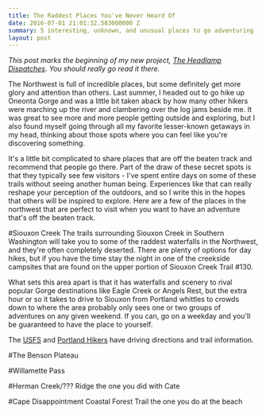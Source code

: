 ```yaml
---
title: The Raddest Places You've Never Heard Of
date: 2016-07-01 21:01:32.583000000 Z
summary: 5 interesting, unknown, and unusual places to go adventuring
layout: post
---
```


*This post marks the beginning of my new project, [The Headlamp Dispatches](http://headlamp-dispatches.com). You should really go read it there.*

The Northwest is full of incredible places, but some definitely get more glory and attention than others. Last summer, I headed out to go hike up Oneonta Gorge and was a little bit taken aback by how many other hikers were marching up the river and clambering over the log jams beside me. It was great to see more and more people getting outside and exploring, but I also found myself going through all my favorite lesser-known getaways in my head, thinking about those spots where you can feel like you're discovering something.

It's a little bit complicated to share places that are off the beaten track and recommend that people go there. Part of the draw of these secret spots is that they typically see few visitors - I've spent entire days on some of these trails without seeing another human being. Experiences like that can really reshape your perception of the outdoors, and so I write this in the hopes that others will be inspired to explore. Here are a few of the places in the northwest that are perfect to visit when you want to have an adventure that's off the beaten track.

#Siouxon Creek
The trails surrounding Siouxon Creek in Southern Washington will take you to some of the raddest waterfalls in the Northwest, and they're often completely deserted. There are plenty of options for day hikes, but if you have the time stay the night in one of the creekside campsites that are found on the upper portion of Siouxon Creek Trail #130. 

What sets this area apart is that it has waterfalls and scenery to rival popular Gorge destinations like Eagle Creek or Angels Rest, but the extra hour or so it takes to drive to Siouxon from Portland whittles to crowds down to where the area probably only sees one or two groups of adventures on any given weekend. If you can, go on a weekday and you'll be guaranteed to have the place to yourself.

The [USFS](http://www.fs.usda.gov/recarea/giffordpinchot/recarea/?recid=31636) and [Portland Hikers](http://www.portlandhikersfieldguide.org/wiki/Siouxon_Creek_Hike) have driving directions and trail information.

#The Benson Plateau

#Willamette Pass

#Herman Creek/??? Ridge
the one you did with Cate

#Cape Disappointment Coastal Forest Trail
the one you do at the beach

